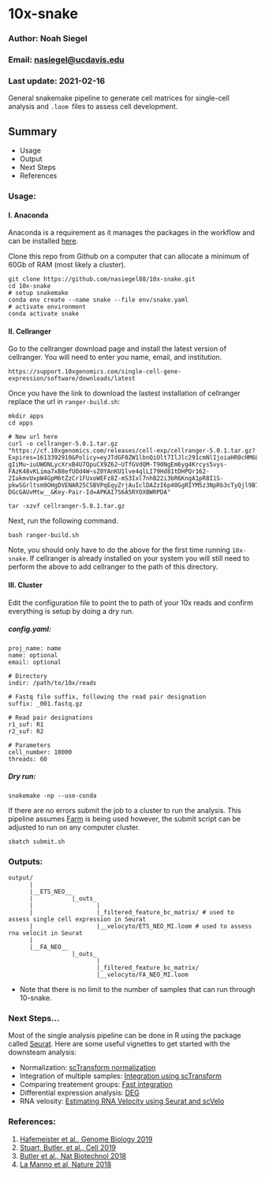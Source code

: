 # 10x-snake
### Author: Noah Siegel
### Email: nasiegel@ucdavis.edu
### Last update: 2021-02-16
General snakemake pipeline to generate cell matrices for single-cell analysis and ```.loom ```files to assess cell development.

## Summary
* Usage
* Output
* Next Steps
* References

### Usage:
#### I. Anaconda
Anaconda is a requirement as it manages the packages in the workflow and can be installed [here](https://docs.conda.io/projects/conda/en/latest/user-guide/install/linux.html).

Clone this repo from Github on a computer that can allocate a minimum of 60Gb of RAM (most likely a cluster).
```
git clone https://github.com/nasiegel88/10x-snake.git
cd 10x-snake
# setup snakemake
conda env create --name snake --file env/snake.yaml
# activate environment
conda activate snake
```
#### II. Cellranger
Go to the cellranger download page and install the latest version of cellranger. You will need to enter you name, email, and institution.
```
https://support.10xgenomics.com/single-cell-gene-expression/software/downloads/latest
```

Once you have the link to download the lastest installation of cellranger replace the url in 
```ranger-build.sh```:
```
mkdir apps
cd apps

# New url here
curl -o cellranger-5.0.1.tar.gz "https://cf.10xgenomics.com/releases/cell-exp/cellranger-5.0.1.tar.gz?Expires=1613392910&Policy=eyJTdGF0ZW1lbnQiOlt7IlJlc291cmNlIjoiaHR0cHM6Ly9jZi4xMHhnZW5vbWljcy5jb20vcmVsZWFzZXMvY2VsbC1leHAvY2VsbHJhbmdlci01LjAuMS50YXIuZ3oiLCJDb25kaXRpb24iOnsiRGF0ZUxlc3NUaGFuIjp7IkFXUzpFcG9jaFRpbWUiOjE2MTMzOTI5MTB9fX1dfQ__&Signature=jCzQaXWhnVZFXxqfIeJCD0gnz0ULZoHPkntqQ-gIiMu~iuUWONLycXrxB4U7QpuCX9Z62~UTfGVdQM-T90NgEm6yg4Krcys5vys-FAzK48vKLima7xB8efUOd4W~sZ0YAnKU1lve4qlLI79Hd81tDHPQr162-2IakmvUxpW4GpM6tZzCr1FUxoWEFz8Z-mS3Ixl7nhB22i3bR6KngA1pR8I1S-pkwSGrltsm9OHgDVENAR25CSBVPqEqyZrjAuIclDAZzI6p40GgRIYM5z3NpRb3cTyQjl9B7CogA1DqvrIYSwChKfnh2j6O6cBZanav30K3ktHYTwm-DGcGAUvMtw__&Key-Pair-Id=APKAI7S6A5RYOXBWRPDA"

tar -xzvf cellranger-5.0.1.tar.gz
```

Next, run the following command.
```
bash ranger-build.sh
```
Note, you should only have to do the above for the first time running ```10x-snake```. If cellranger is already installed on your system you will still need to perform the above to add cellranger to the path of this directory.

#### III. Cluster

Edit the configuration file to point the to path of your 10x reads and confirm everything is setup by doing a dry run.

##### config.yaml:
```
proj_name: name
name: optional
email: optional

# Directory
indir: /path/to/10x/reads

# Fastq file suffix, following the read pair designation
suffix: _001.fastq.gz

# Read pair designations
r1_suf: R1
r2_suf: R2

# Parameters
cell_number: 10000
threads: 60
```
##### Dry run:
```
snakemake -np --use-conda
```
If there are no errors submit the job to a cluster to run the analysis. This pipeline assumes [Farm](https://wiki.cse.ucdavis.edu/support/systems/farm) is being used however, the submit script can be adjusted to run on any computer cluster.

```
sbatch submit.sh
```

### Outputs:
```
output/
      |
      |__ETS_NEO__
      |           |_outs_
      |                  |
      |                  |_filtered_feature_bc_matrix/ # used to assess single cell expression in Seurat
      |                  |__velocyto/ETS_NEO_MI.loom # used to assess rna velocit in Seurat
      |
      |__FA_NEO__
                  |_outs_
                         |
                         |_filtered_feature_bc_matrix/
                         |__velocyto/FA_NEO_MI.loom
```
* Note that there is no limit to the number of samples that can run through 10-snake.

### Next Steps...
Most of the single analysis pipeline can be done in R using the package called [Seurat](https://satijalab.org/seurat/). Here are some useful vignettes to get started with the downsteam analysis:
* Normalization: [scTransform normalization](https://satijalab.org/seurat/articles/sctransform_vignette.html)
* Integration of multiple samples: [Integration using scTransform](https://satijalab.org/seurat/archive/v3.0/integration.html)
* Comparing treatement groups: [Fast integration](https://satijalab.org/seurat/articles/integration_rpca.html)
* Differential expression analysis: [DEG](https://satijalab.org/seurat/articles/de_vignette.html)
* RNA velosity: [Estimating RNA Velocity using Seurat and scVelo](https://htmlpreview.github.io/?https://github.com/satijalab/seurat-wrappers/blob/master/docs/scvelo.html)
### References:
1. [Hafemeister et al., Genome Biology 2019](https://genomebiology.biomedcentral.com/articles/10.1186/s13059-019-1874-1)
2. [Stuart, Butler, et al., Cell 2019](https://www.cell.com/cell/fulltext/S0092-8674(19)30559-8)
3. [Butler et al., Nat Biotechnol 2018](https://www.nature.com/articles/nbt.4096)
4. [La Manno et al, Nature 2018](https://www.nature.com/articles/s41586-018-0414-6)
